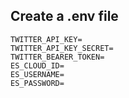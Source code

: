 ## Create a .env file 
```
TWITTER_API_KEY=
TWITTER_API_KEY_SECRET=
TWITTER_BEARER_TOKEN=
ES_CLOUD_ID=
ES_USERNAME=
ES_PASSWORD=

```
